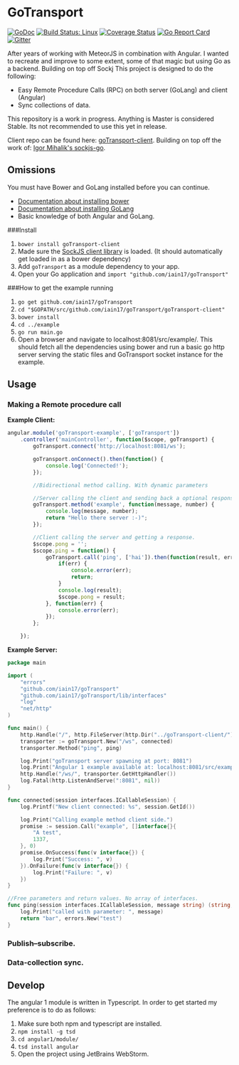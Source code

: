 # GoTransport
[![GoDoc](https://godoc.org/github.com/iain17/goTransport?status.svg)](https://godoc.org/github.com/iain17/goTransport)
[![Build Status: Linux](https://travis-ci.org/iain17/goTransport.svg?branch=master)](https://travis-ci.org/iain17/goTransport)
[![Coverage Status](https://codecov.io/gh/iain17/goTransport/branch/master/graph/badge.svg)](https://codecov.io/gh/iain17/goTransport)
[![Go Report Card](https://goreportcard.com/badge/github.com/iain17/goTransport?v=1)](https://goreportcard.com/report/github.com/iain17/goTransport)
[![Gitter](https://badges.gitter.im/join_chat.svg)](https://gitter.im/iain17/goTransport)

After years of working with MeteorJS in combination with Angular. I wanted to recreate and improve to some extent, some of that magic but using Go as a backend.
Building on top off Sockj
This project is designed to do the following:
- Easy Remote Procedure Calls (RPC) on both server (GoLang) and client (Angular)
- Sync collections of data.

This repository is a work in progress. Anything is Master is considered Stable. Its not recommended to use this yet in release.

Client repo can be found here: [goTransport-client](https://github.com/iain17/goTransport-client).
Building on top off the work of: [Igor Mihalik's sockjs-go](https://github.com/igm/sockjs-go).

## Omissions
You must have Bower and GoLang installed before you can continue.
- [Documentation about installing bower](https://bower.io/#install-bower)
- [Documentation about installing GoLang](https://golang.org/doc/install)
- Basic knowledge of both Angular and GoLang.

###Install
1. `bower install goTransport-client`
2. Made sure the [SockJS client library](https://github.com/sockjs/sockjs-client) is loaded. (It should automatically get loaded in as a bower dependency)
3. Add `goTransport` as a module dependency to your app.
4. Open your Go application and `import "github.com/iain17/goTransport"`

###How to get the example running
1. `go get github.com/iain17/goTransport`
2. `cd "$GOPATH/src/github.com/iain17/goTransport/goTransport-client"`
2. `bower install`
3. `cd ../example`
4. `go run main.go`
5. Open a browser and navigate to localhost:8081/src/example/.
This should fetch all the dependencies using bower and run a basic go http server serving the static files and GoTransport socket instance for the example.

## Usage
### Making a Remote procedure call
**Example Client:**
```javascript
angular.module('goTransport-example', ['goTransport'])
	.controller('mainController', function($scope, goTransport) {
		goTransport.connect('http://localhost:8081/ws');

		goTransport.onConnect().then(function() {
			console.log('Connected!');
		});

		//Bidirectional method calling. With dynamic parameters

		//Server calling the client and sending back a optional response.
		goTransport.method('example', function(message, number) {
			console.log(message, number);
			return "Hello there server :-)";
		});

		//Client calling the server and getting a response.
		$scope.pong = '';
		$scope.ping = function() {
			goTransport.call('ping', ['hai']).then(function(result, err) {
				if(err) {
					console.error(err);
					return;
				}
				console.log(result);
				$scope.pong = result;
			}, function(err) {
				console.error(err);
			});
		};

	});
```
**Example Server:**
```go
package main

import (
	"errors"
	"github.com/iain17/goTransport"
	"github.com/iain17/goTransport/lib/interfaces"
	"log"
	"net/http"
)

func main() {
	http.Handle("/", http.FileServer(http.Dir("../goTransport-client/")))
	transporter := goTransport.New("/ws", connected)
	transporter.Method("ping", ping)

	log.Print("goTransport server spawning at port: 8081")
	log.Print("Angular 1 example available at: localhost:8081/src/example/")
	http.Handle("/ws/", transporter.GetHttpHandler())
	log.Fatal(http.ListenAndServe(":8081", nil))
}

func connected(session interfaces.ICallableSession) {
	log.Printf("New client connected: %s", session.GetId())

	log.Print("Calling example method client side.")
	promise := session.Call("example", []interface{}{
		"A test",
		1337,
	}, 0)
	promise.OnSuccess(func(v interface{}) {
		log.Print("Success: ", v)
	}).OnFailure(func(v interface{}) {
		log.Print("Failure: ", v)
	})
}

//Free parameters and return values. No array of interfaces.
func ping(session interfaces.ICallableSession, message string) (string, error) {
	log.Print("called with parameter: ", message)
	return "bar", errors.New("test")
}

```

### Publish–subscribe.

### Data-collection sync.

## Develop
The angular 1 module is written in Typescript. In order to get started my preference is to do as follows:
1. Make sure both npm and typescript are installed.
2. `npm install -g tsd`
3. `cd angular1/module/`
4. `tsd install angular`
5. Open the project using JetBrains WebStorm.
